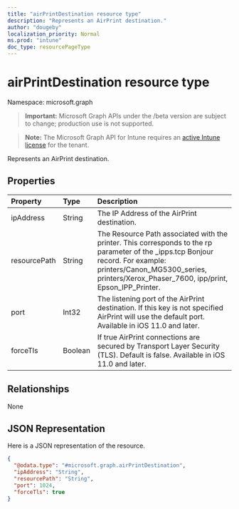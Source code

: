 ```yaml
---
title: "airPrintDestination resource type"
description: "Represents an AirPrint destination."
author: "dougeby"
localization_priority: Normal
ms.prod: "intune"
doc_type: resourcePageType
---
```


# airPrintDestination resource type

Namespace: microsoft.graph

> **Important:** Microsoft Graph APIs under the /beta version are subject to change; production use is not supported.

> **Note:** The Microsoft Graph API for Intune requires an [active Intune license](https://go.microsoft.com/fwlink/?linkid=839381) for the tenant.

Represents an AirPrint destination.

## Properties
|Property|Type|Description|
|:---|:---|:---|
|ipAddress|String|The IP Address of the AirPrint destination.|
|resourcePath|String|The Resource Path associated with the printer. This corresponds to the rp parameter of the _ipps.tcp Bonjour record. For example: printers/Canon_MG5300_series, printers/Xerox_Phaser_7600, ipp/print, Epson_IPP_Printer.|
|port|Int32|The listening port of the AirPrint destination. If this key is not specified AirPrint will use the default port. Available in iOS 11.0 and later.|
|forceTls|Boolean|If true AirPrint connections are secured by Transport Layer Security (TLS). Default is false. Available in iOS 11.0 and later.|

## Relationships
None

## JSON Representation
Here is a JSON representation of the resource.
<!-- {
  "blockType": "resource",
  "@odata.type": "microsoft.graph.airPrintDestination"
}
-->
``` json
{
  "@odata.type": "#microsoft.graph.airPrintDestination",
  "ipAddress": "String",
  "resourcePath": "String",
  "port": 1024,
  "forceTls": true
}
```






